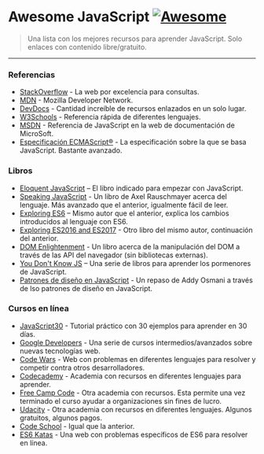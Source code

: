 # Awesome JavaScript [![Awesome](https://cdn.rawgit.com/sindresorhus/awesome/d7305f38d29fed78fa85652e3a63e154dd8e8829/media/badge.svg)](https://github.com/sindresorhus/awesome)

> Una lista con los mejores recursos para aprender JavaScript. Solo enlaces con contenido libre/gratuito.

---

### Referencias

- [StackOverflow](https://stackoverflow.com/) - La web por excelencia para consultas.
- [MDN](https://developer.mozilla.org/docs/Web/JavaScript/Reference) - Mozilla Developer Network.
- [DevDocs](http://devdocs.io/javascript) - Cantidad increíble de recursos enlazados en un solo lugar.
- [W3Schools](https://www.w3schools.com/) - Referencia rápida de diferentes lenguajes.
- [MSDN](https://docs.microsoft.com/en-us/scripting/javascript/javascript-language-reference) - Referencia de JavaScript en la web de documentación de MicroSoft.
- [Especificación ECMAScript®](http://ecma-international.org/publications/standards/Ecma-262.htm) - La especificación sobre la que se basa JavaScript. Bastante avanzado.

### Libros

- [Eloquent JavaScript](http://eloquentjavascript.net) – El libro indicado para empezar con JavaScript.
- [Speaking JavaScript](http://speakingjs.com) - Un libro de Axel Rauschmayer acerca del lenguaje. Más avanzado que el anterior, igualmente fácil de leer.
- [Exploring ES6](http://exploringjs.com/es6.html) – Mismo autor que el anterior, explica los cambios introducidos al lenguaje con ES6.
- [Exploring ES2016 and ES2017](http://exploringjs.com/es2016-es2017.html) - Otro libro del mismo autor, continuación del anterior.
- [DOM Enlightenment](http://domenlightenment.com) - Un libro acerca de la manipulación del DOM a través de las API del navegador (sin bibliotecas externas).
- [You Don't Know JS](https://github.com/getify/You-Dont-Know-JS) – Una serie de libros para aprender los pormenores de JavaScript.
- [Patrones de diseño en JavaScript](http://addyosmani.com/resources/essentialjsdesignpatterns/book/) - Un repaso de Addy Osmani a través de lso patrones de diseño en JavaScript.

### Cursos en línea
- [JavaScript30](http://www.javascript30.com/) - Tutorial práctico con 30 ejemplos para aprender en 30 días.
- [Google Developers](https://developers.google.com/training/web/) - Una serie de cursos intermedios/avanzados sobre nuevas tecnologías web.
- [Code Wars](https://www.codewars.com/) - Web con problemas en diferentes lenguajes para resolver y competir contra otros desarrolladores.
- [Codecademy](https://www.codecademy.com/) - Academia con recursos en diferentes lenguajes para aprender.
- [Free Camp Code](https://www.freecodecamp.com) - Otra academia con recursos. Esta permite una vez terminado el curso ayudar a organizaciones sin fines de lucro.
- [Udacity](https://www.udacity.com/) - Otra academia con recursos en diferentes lenguajes. Algunos gratuitos, algunos pagos.
- [Code School](https://www.codeschool.com/) - Igual que la anterior.
- [ES6 Katas](http://es6katas.org/) - Una web con problemas específicos de ES6 para resolver en línea.